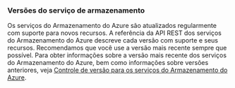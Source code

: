 ### <a name="storage-service-versions"></a>Versões do serviço de armazenamento
Os serviços do Armazenamento do Azure são atualizados regularmente com suporte para novos recursos. A referência da API REST dos serviços do Armazenamento do Azure descreve cada versão com suporte e seus recursos. Recomendamos que você use a versão mais recente sempre que possível. Para obter informações sobre a versão mais recente dos serviços do Armazenamento do Azure, bem como informações sobre versões anteriores, veja [Controle de versão para os serviços do Armazenamento do Azure](https://msdn.microsoft.com/library/azure/dd894041.aspx).  



<!--HONumber=Nov16_HO2-->


